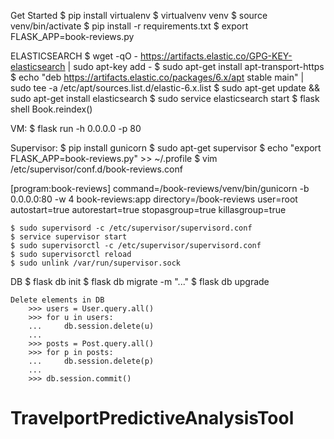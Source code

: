 Get Started
	$ pip install virtualenv
	$ virtualvenv venv
	$ source venv/bin/activate
	$ pip install -r requirements.txt
	$ export FLASK_APP=book-reviews.py

ELASTICSEARCH
    $ wget -qO - https://artifacts.elastic.co/GPG-KEY-elasticsearch | sudo apt-key add -
    $ sudo apt-get install apt-transport-https
    $ echo "deb https://artifacts.elastic.co/packages/6.x/apt stable main" | sudo tee -a /etc/apt/sources.list.d/elastic-6.x.list
    $ sudo apt-get update && sudo apt-get install elasticsearch
    $ sudo service elasticsearch start
    $ flask shell
        Book.reindex()

VM:
    $ flask run -h 0.0.0.0 -p 80

Supervisor:
    $ pip install gunicorn
    $ sudo apt-get supervisor
    $ echo "export FLASK_APP=book-reviews.py" >> ~/.profile
    $ vim /etc/supervisor/conf.d/book-reviews.conf

[program:book-reviews]
command=/book-reviews/venv/bin/gunicorn -b 0.0.0.0:80 -w 4 book-reviews:app
directory=/book-reviews
user=root
autostart=true
autorestart=true
stopasgroup=true
killasgroup=true

    $ sudo supervisord -c /etc/supervisor/supervisord.conf
    $ service supervisor start
    $ sudo supervisorctl -c /etc/supervisor/supervisord.conf
    $ sudo supervisorctl reload
    $ sudo unlink /var/run/supervisor.sock


DB
	$ flask db init
	$ flask db migrate -m "..."
	$ flask db upgrade

	Delete elements in DB
		>>> users = User.query.all()
		>>> for u in users:
		...     db.session.delete(u)
		...
		>>> posts = Post.query.all()
		>>> for p in posts:
		...     db.session.delete(p)
		...
		>>> db.session.commit()

# TravelportPredictiveAnalysisTool
